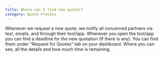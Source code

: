 ```yaml
---
title: Where can I find new quotes?
category: Quote Process
---
```

Whenever we request a new quote, we notify all concerned partners via text, emails, and through their tool/app. Whenever you open the tool/app you can find a deadline for the new quotation (If there is any).
You can find them under “Request for Quotes” tab on your dashboard. Where you can see, all the details and how much time is remaining.
